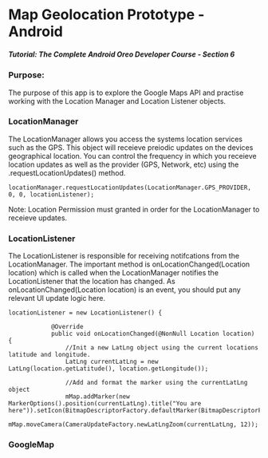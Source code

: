 # Map Geolocation Prototype - Android
##### Tutorial: The Complete Android Oreo Developer Course - Section 6

### Purpose: 
The purpose of this app is to explore the Google Maps API and practise working with the Location Manager and Location Listener objects.

### LocationManager
The LocationManager allows you access the systems location services such as the GPS. This object will receieve preiodic updates on the devices geographical location. You can control the frequency in which you receieve location updates as well as the provider (GPS, Network, etc) using the .requestLocationUpdates() method.

```
locationManager.requestLocationUpdates(LocationManager.GPS_PROVIDER, 0, 0, locationListener);
```

Note: Location Permission must granted in order for the LocationManager to receieve updates.

### LocationListener
The LocationListener is responsible for receiving notifcations from the LocationManager. The important method is onLocationChanged(Location location) which is called when the LocationManager notifies the LocationListener that the location has changed. As onLocationChanged(Location location) is an event, you should put any relevant UI update logic here.

```
locationListener = new LocationListener() {

            @Override
            public void onLocationChanged(@NonNull Location location) {
                //Init a new LatLng object using the current locations latitude and longitude.
                LatLng currentLatLng = new LatLng(location.getLatitude(), location.getLongitude());

                //Add and format the marker using the currentLatLng object
                mMap.addMarker(new MarkerOptions().position(currentLatLng).title("You are here")).setIcon(BitmapDescriptorFactory.defaultMarker(BitmapDescriptorFactory.HUE_BLUE));
                mMap.moveCamera(CameraUpdateFactory.newLatLngZoom(currentLatLng, 12));

```

### GoogleMap
